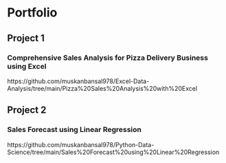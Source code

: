 # Portfolio
<h2>Project 1</h2>
<h3>Comprehensive Sales Analysis for Pizza Delivery Business using Excel</h3>
<p>https://github.com/muskanbansal978/Excel-Data-Analysis/tree/main/Pizza%20Sales%20Analysis%20with%20Excel</p>
<h2>Project 2</h2>
<h3>Sales Forecast using Linear Regression</h3>
https://github.com/muskanbansal978/Python-Data-Science/tree/main/Sales%20Forecast%20using%20Linear%20Regression
